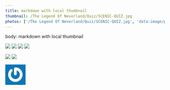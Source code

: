 ```yaml
---
title: markdown with local thumbnail
thumbnail: /The Legend Of Neverland/Quiz/SCENIC-QUIZ.jpg
photos: ['/The Legend Of Neverland/Quiz/SCENIC-QUIZ.jpg', 'data:image/png;base64,iVBORw0KGgoAAAANSUhEUgAAAAgAAAAIAQMAAAD+wSzIAAAABlBMVEX///+/v7+jQ3Y5AAAADklEQVQI12P4AIX8EAgALgAD/aNpbtEAAAAASUVORK5CYII']
---
```


body: markdown with local thumbnail

![](https://picsum.photos/500/300?random=1)
![](https://picsum.photos/500/300?random=2)
![](https://picsum.photos/500/300?random=3)
![](https://picsum.photos/500/300?random=4)

<img src="data:image/png;base64,R0lGODlhAQABAAAAACw=" />
<img src='/The Legend Of Neverland/Quiz/SCENIC-QUIZ.jpg' >

![image](./image.jpg)